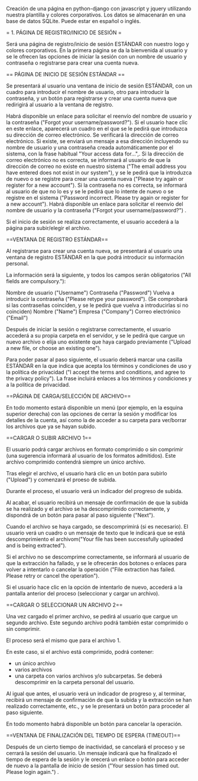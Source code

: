 Creación de una página en python-django con javascript y jquery utilizando nuestra plantilla y colores corporativos. Los datos se almacenarán en una base de datos SQLite. 
Puede estar en español o inglés.

= 1. PÁGINA DE REGISTRO/INICIO DE SESIÓN =

Será una página de registro/inicio de sesión ESTÁNDAR con nuestro logo y colores corporativos. 
En la primera página se da la bienvenida al usuario y se le ofrecen las opciones de iniciar la sesión con un nombre de usuario y contraseña o registrarse para crear una cuenta nueva.

== PÁGINA DE INICIO DE SESIÓN ESTÁNDAR ==

Se presentará al usuario una ventana de inicio de sesión ESTÁNDAR, con un cuadro para introducir el nombre de usuario, otro para introducir la contraseña, y un botón para registrarse y crear una cuenta nueva que redirigirá al usuario a la ventana de registro.

Habrá disponible un enlace para solicitar el reenvío del nombre de usuario y la contraseña ("Forgot your username/password?").
Si el usuario hace clic en este enlace, aparecerá un cuadro en el que se le pedirá que introduzca su dirección de correo electrónico.
Se verificará la dirección de correo electrónico. 
Si existe, se enviará un mensaje a esa dirección incluyendo su nombre de usuario y una contraseña creada automáticamente por el sistema, con la frase habitual "Your access data for...",.
Si la dirección de correo electrónico no es correcta, se informará al usuario de que la dirección de correo no existe en nuestro sistema ("The email address you have entered does not exist in our system"), y se le pedirá que la introduzca de nuevo o se registre para crear una cuenta nueva ("Please try again or register for a new account").
Si la contraseña no es correcta, se informará al usuario de que no lo es y se le pedirá que lo intente de nuevo o se registre en el sistema ("Password incorrect. Please try again or register for a new account"). Habrá disponible un enlace para solicitar el reenvío del nombre de usuario y la contraseña ("Forgot your username/password?") . 

Si el inicio de sesión se realiza correctamente, el usuario accederá a la página para subir/elegir el archivo.

==VENTANA DE REGISTRO ESTÁNDAR==

Al registrarse para crear una cuenta nueva, se presentará al usuario una ventana de registro ESTÁNDAR en la que podrá introducir su información personal.

La información será la siguiente, y todos los campos serán obligatorios ("All fields are compulsory."):

Nombre de usuario ("Username")
Contraseña ("Password")
Vuelva a introducir la contraseña ("Please retype your password"). (Se comprobará si las contraseñas coinciden, y se le pedirá que vuelva a introducirlas si no coinciden)
Nombre ("Name")
Empresa ("Company")
Correo electrónico ("Email")

Después de iniciar la sesión o registrarse correctamente, el usuario accederá a su propia carpeta en el servidor, y se le pedirá que cargue un nuevo archivo o elija uno existente que haya cargado previamente ("Upload a new file, or choose an existing one").

Para poder pasar al paso siguiente, el usuario deberá marcar una casilla ESTÁNDAR en la que indica que acepta los términos y condiciones de uso y la política de privacidad ("I accept the terms and conditions, and agree to the privacy policy"). La frase incluirá enlaces a los términos y condiciones y a la política de privacidad.


==PÁGINA DE CARGA/SELECCIÓN DE ARCHIVO==

En todo momento estará disponible un menú (por ejemplo, en la esquina superior derecha) con las opciones de cerrar la sesión y modificar los detalles de la cuenta, así como la de acceder a su carpeta para ver/borrar los archivos que ya se hayan subido.

==CARGAR O SUBIR ARCHIVO 1==

El usuario podrá cargar archivos en formato comprimido o sin comprimir (una sugerencia informará al usuario de los formatos admitidos). Este archivo comprimido contendrá siempre un único archivo.

Tras elegir el archivo, el usuario hará clic en un botón para subirlo ("Upload") y comenzará el proeso de subida.

Durante el proceso, el usuario verá un indicador del progreso de subida.

Al acabar, el usuario recibirá un mensaje de confirmación de que la subida se ha realizado y el archivo se ha descomprimido correctamente, y dispondrá de un botón para pasar al paso siguiente ("Next").

Cuando el archivo se haya cargado, se descomprimirá (si es necesario). El usuario verá un cuadro o un mensaje de texto que le indicará que se está descomprimiento el archivom("Your file has been successfully uploaded and is being extracted").

Si el archivo no se descomprime correctamente, se informará al usuario de que la extracción ha fallado, y se le ofrecerán dos botones o enlaces para volver a intentarlo o cancelar la operación ("File extraction has failed. Please retry or cancel the operation").

Si el usuario hace clic en la opción de intentarlo de nuevo, accederá a la pantalla anterior del proceso (seleccionar y cargar un archivo).


==CARGAR O SELECCIONAR UN ARCHIVO 2==

Una vez cargado el primer archivo, se pedirá al usuario que cargue un segundo archivo. Este segundo archivo podrá también estar comprimido o sin comprimir. 

El proceso será el mismo que para el archivo 1.

En este caso, si el archivo está comprimido, podrá contener: 
- un único archivo
- varios archivos
- una carpeta con varios archivos y/o subcarpetas. 
Se deberá descomprimir en la carpeta personal del usuario.

Al igual que antes, el usuario verá un indicador de progreso y, al terminar, recibirá un mensaje de confirmación de que la subida y la extracción se han realizado correctamente, etc., y se le presentará un botón para proceder al paso siguiente.

En todo momento habrá disponible un botón para cancelar la operación.

==VENTANA DE FINALIZACIÓN DEL TIEMPO DE ESPERA (TIMEOUT)==

Después de un cierto tiempo de inactividad, se cancelará el proceso y se cerrará la sesión del usuario. Un mensaje indicará que ha finalizado el tiempo de espera de la sesión y le orecerá un enlace o botón para acceder de nuevo a la pantalla de inicio de sesión ("Your session has timed out. Please login again.") .


